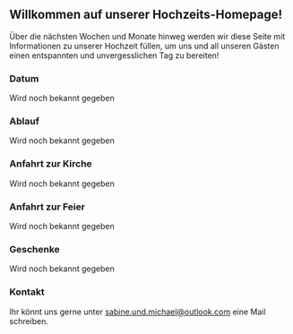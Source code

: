 ## Willkommen auf unserer Hochzeits-Homepage!

Über die nächsten Wochen und Monate hinweg werden wir diese Seite mit Informationen zu unserer Hochzeit füllen, um uns und all unseren Gästen einen entspannten und unvergesslichen Tag zu bereiten!

### Datum
Wird noch bekannt gegeben

### Ablauf
Wird noch bekannt gegeben

### Anfahrt zur Kirche
Wird noch bekannt gegeben

### Anfahrt zur Feier
Wird noch bekannt gegeben

### Geschenke
Wird noch bekannt gegeben

### Kontakt
Ihr könnt uns gerne unter sabine.und.michael@outlook.com eine Mail schreiben.
